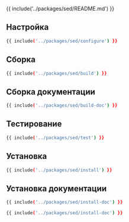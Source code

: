 {{ include('../packages/sed/README.md') }}

## Настройка

```bash 
{{ include('../packages/sed/configure') }}
```

## Сборка

```bash 
{{ include('../packages/sed/build') }}
```

## Сборка документации

```bash 
{{ include('../packages/sed/build-doc') }}
```

## Тестирование

```bash 
{{ include('../packages/sed/test') }}
```

## Установка

```bash 
{{ include('../packages/sed/install') }}
```

## Установка документации

```bash 
{{ include('../packages/sed/install-doc') }}
```
```bash 
{{ include('../packages/sed/install-doc') }}
```


